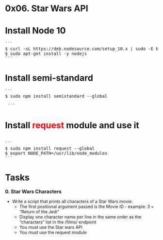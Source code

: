 # 0x06. Star Wars API

# Install Node 10
<pre>
```
$ curl -sL https://deb.nodesource.com/setup_10.x | sudo -E bash -
$ sudo apt-get install -y nodejs
```
</pre>

# Install semi-standard
<pre>
```
$ sudo npm install semistandard --global

 ```
</pre>

# Install <span style="color: red"> request </span> module and use it
<pre> 
```
$ sudo npm install request --global
$ export NODE_PATH=/usr/lib/node_modules
```
</pre>

# Tasks
<font size=3> **0. Star Wars Characters** </font>
* Write a script that prints all characters of a Star Wars movie:
  * The first positional argument passed is the Movie ID - example: 3 = “Return of the Jedi”
  * Display one character name per line in the same order as the “characters” list in the /films/ endpoint
  * You must use the Star wars API
  * You must use the request module
